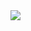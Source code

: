 <picture>
<source 
  srcset="https://github-readme-stats.vercel.app/api?username=Rapunzel-ware&show_icons=true&theme=dark"
  media="(prefers-color-scheme: dark)"
/>
<source
  srcset="https://github-readme-stats.vercel.app/api?username=Rapunzel-ware&show_icons=true"
  media="(prefers-color-scheme: light), (prefers-color-scheme: no-preference)"
/>
<img src="https://github-readme-stats.vercel.app/api?username=Rapunzel-ware&show_icons=true" />
</picture>
